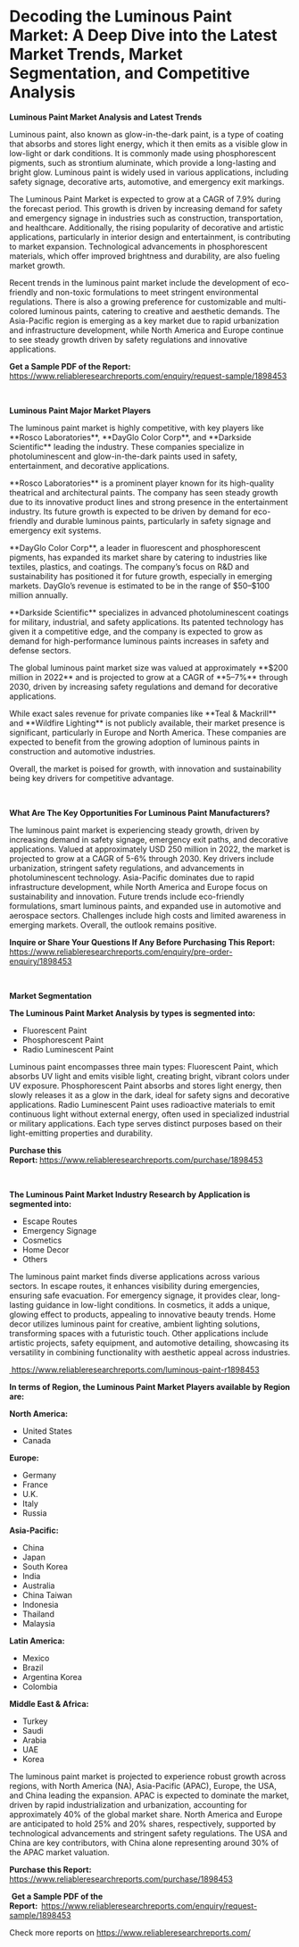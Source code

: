 <p><h1>Decoding the Luminous Paint Market: A Deep Dive into the Latest Market Trends, Market Segmentation, and Competitive Analysis</h1></p><p><strong>Luminous Paint Market Analysis and Latest Trends</strong></p>
<p><p>Luminous paint, also known as glow-in-the-dark paint, is a type of coating that absorbs and stores light energy, which it then emits as a visible glow in low-light or dark conditions. It is commonly made using phosphorescent pigments, such as strontium aluminate, which provide a long-lasting and bright glow. Luminous paint is widely used in various applications, including safety signage, decorative arts, automotive, and emergency exit markings.</p><p>The Luminous Paint Market is expected to grow at a CAGR of 7.9% during the forecast period. This growth is driven by increasing demand for safety and emergency signage in industries such as construction, transportation, and healthcare. Additionally, the rising popularity of decorative and artistic applications, particularly in interior design and entertainment, is contributing to market expansion. Technological advancements in phosphorescent materials, which offer improved brightness and durability, are also fueling market growth.</p><p>Recent trends in the luminous paint market include the development of eco-friendly and non-toxic formulations to meet stringent environmental regulations. There is also a growing preference for customizable and multi-colored luminous paints, catering to creative and aesthetic demands. The Asia-Pacific region is emerging as a key market due to rapid urbanization and infrastructure development, while North America and Europe continue to see steady growth driven by safety regulations and innovative applications.</p></p>
<p><strong>Get a Sample PDF of the Report:&nbsp;</strong> <a href="https://www.reliableresearchreports.com/enquiry/request-sample/1898453?utm_campaign=2135&utm_medium=2&utm_source=Github&utm_content=ia&utm_term=24012025&utm_id=luminous-paint">https://www.reliableresearchreports.com/enquiry/request-sample/1898453</a></p>
<p>&nbsp;</p>
<p><strong>Luminous Paint Major Market Players</strong></p>
<p><p>The luminous paint market is highly competitive, with key players like **Rosco Laboratories**, **DayGlo Color Corp**, and **Darkside Scientific** leading the industry. These companies specialize in photoluminescent and glow-in-the-dark paints used in safety, entertainment, and decorative applications.</p><p>**Rosco Laboratories** is a prominent player known for its high-quality theatrical and architectural paints. The company has seen steady growth due to its innovative product lines and strong presence in the entertainment industry. Its future growth is expected to be driven by demand for eco-friendly and durable luminous paints, particularly in safety signage and emergency exit systems.</p><p>**DayGlo Color Corp**, a leader in fluorescent and phosphorescent pigments, has expanded its market share by catering to industries like textiles, plastics, and coatings. The company’s focus on R&D and sustainability has positioned it for future growth, especially in emerging markets. DayGlo’s revenue is estimated to be in the range of $50–$100 million annually.</p><p>**Darkside Scientific** specializes in advanced photoluminescent coatings for military, industrial, and safety applications. Its patented technology has given it a competitive edge, and the company is expected to grow as demand for high-performance luminous paints increases in safety and defense sectors.</p><p>The global luminous paint market size was valued at approximately **$200 million in 2022** and is projected to grow at a CAGR of **5–7%** through 2030, driven by increasing safety regulations and demand for decorative applications.</p><p>While exact sales revenue for private companies like **Teal & Mackrill** and **Wildfire Lighting** is not publicly available, their market presence is significant, particularly in Europe and North America. These companies are expected to benefit from the growing adoption of luminous paints in construction and automotive industries.</p><p>Overall, the market is poised for growth, with innovation and sustainability being key drivers for competitive advantage.</p></p>
<p>&nbsp;</p>
<p><strong>What Are The Key Opportunities For Luminous Paint Manufacturers?</strong></p>
<p><p>The luminous paint market is experiencing steady growth, driven by increasing demand in safety signage, emergency exit paths, and decorative applications. Valued at approximately USD 250 million in 2022, the market is projected to grow at a CAGR of 5-6% through 2030. Key drivers include urbanization, stringent safety regulations, and advancements in photoluminescent technology. Asia-Pacific dominates due to rapid infrastructure development, while North America and Europe focus on sustainability and innovation. Future trends include eco-friendly formulations, smart luminous paints, and expanded use in automotive and aerospace sectors. Challenges include high costs and limited awareness in emerging markets. Overall, the outlook remains positive.</p></p>
<p><strong>Inquire or Share Your Questions If Any Before Purchasing This Report:</strong> <a href="https://www.reliableresearchreports.com/enquiry/pre-order-enquiry/1898453?utm_campaign=2135&utm_medium=2&utm_source=Github&utm_content=ia&utm_term=24012025&utm_id=luminous-paint">https://www.reliableresearchreports.com/enquiry/pre-order-enquiry/1898453</a></p>
<p>&nbsp;</p>
<p><strong>Market Segmentation</strong></p>
<p><strong>The Luminous Paint Market Analysis by types is segmented into:</strong></p>
<p><ul><li>Fluorescent Paint</li><li>Phosphorescent Paint</li><li>Radio Luminescent Paint</li></ul></p>
<p><p>Luminous paint encompasses three main types: Fluorescent Paint, which absorbs UV light and emits visible light, creating bright, vibrant colors under UV exposure. Phosphorescent Paint absorbs and stores light energy, then slowly releases it as a glow in the dark, ideal for safety signs and decorative applications. Radio Luminescent Paint uses radioactive materials to emit continuous light without external energy, often used in specialized industrial or military applications. Each type serves distinct purposes based on their light-emitting properties and durability.</p></p>
<p><strong>Purchase this Report:&nbsp;</strong><a href="https://www.reliableresearchreports.com/purchase/1898453?utm_campaign=2135&utm_medium=2&utm_source=Github&utm_content=ia&utm_term=24012025&utm_id=luminous-paint">https://www.reliableresearchreports.com/purchase/1898453</a></p>
<p>&nbsp;</p>
<p><strong>The Luminous Paint Market Industry Research by Application is segmented into:</strong></p>
<p><ul><li>Escape Routes</li><li>Emergency Signage</li><li>Cosmetics</li><li>Home Decor</li><li>Others</li></ul></p>
<p><p>The luminous paint market finds diverse applications across various sectors. In escape routes, it enhances visibility during emergencies, ensuring safe evacuation. For emergency signage, it provides clear, long-lasting guidance in low-light conditions. In cosmetics, it adds a unique, glowing effect to products, appealing to innovative beauty trends. Home decor utilizes luminous paint for creative, ambient lighting solutions, transforming spaces with a futuristic touch. Other applications include artistic projects, safety equipment, and automotive detailing, showcasing its versatility in combining functionality with aesthetic appeal across industries.</p></p>
<p><a href="https://www.reliableresearchreports.com/luminous-paint-r1898453?utm_campaign=2135&utm_medium=2&utm_source=Github&utm_content=ia&utm_term=24012025&utm_id=luminous-paint">&nbsp;https://www.reliableresearchreports.com/luminous-paint-r1898453</a></p>
<p><strong>In terms of Region, the Luminous Paint Market Players available by Region are:</strong></p>
<p>
    <p> <strong> North America: </strong>
        <ul>
            <li>United States</li>
            <li>Canada</li>
        </ul>
        </p> 
    <p> <strong> Europe: </strong>
        <ul>
            <li>Germany</li>
            <li>France</li>
            <li>U.K.</li>
            <li>Italy</li>
            <li>Russia</li>
        </ul>
        </p> 
    <p> <strong> Asia-Pacific: </strong>
        <ul>
            <li>China</li>
            <li>Japan</li>
            <li>South Korea</li>
            <li>India</li>
            <li>Australia</li>
            <li>China Taiwan</li>
            <li>Indonesia</li>
            <li>Thailand</li>
            <li>Malaysia</li>
        </ul>
        </p> 
    <p> <strong> Latin America: </strong>
        <ul>
            <li>Mexico</li>
            <li>Brazil</li>
            <li>Argentina Korea</li>
            <li>Colombia</li>
        </ul>
        </p> 
    <p> <strong> Middle East & Africa: </strong>
        <ul>
            <li>Turkey</li>
            <li>Saudi</li>
            <li>Arabia</li>
            <li>UAE</li>
            <li>Korea</li>
        </ul>
    </p>
    </p>
<p><p>The luminous paint market is projected to experience robust growth across regions, with North America (NA), Asia-Pacific (APAC), Europe, the USA, and China leading the expansion. APAC is expected to dominate the market, driven by rapid industrialization and urbanization, accounting for approximately 40% of the global market share. North America and Europe are anticipated to hold 25% and 20% shares, respectively, supported by technological advancements and stringent safety regulations. The USA and China are key contributors, with China alone representing around 30% of the APAC market valuation.</p></p>
<p><strong>Purchase this Report: </strong><a href="https://www.reliableresearchreports.com/purchase/1898453?utm_campaign=2135&utm_medium=2&utm_source=Github&utm_content=ia&utm_term=24012025&utm_id=luminous-paint">https://www.reliableresearchreports.com/purchase/1898453</a></p>
<p>&nbsp;<strong>Get a Sample PDF of the Report:&nbsp;&nbsp;</strong><a href="https://www.reliableresearchreports.com/enquiry/request-sample/1898453?utm_campaign=2135&utm_medium=2&utm_source=Github&utm_content=ia&utm_term=24012025&utm_id=luminous-paint">https://www.reliableresearchreports.com/enquiry/request-sample/1898453</a></p>
<p><strong></strong></p>
<p>Check more reports on <a href="https://www.reliableresearchreports.com/?utm_campaign=2135&utm_medium=2&utm_source=Github&utm_content=ia&utm_term=24012025&utm_id=luminous-paint">https://www.reliableresearchreports.com/</a></p>